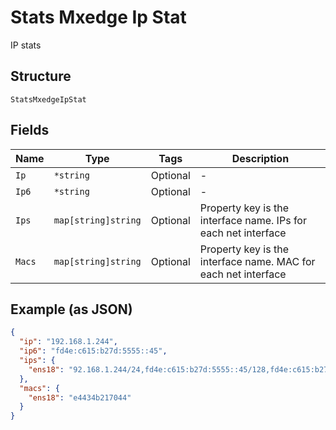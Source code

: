 
# Stats Mxedge Ip Stat

IP stats

## Structure

`StatsMxedgeIpStat`

## Fields

| Name | Type | Tags | Description |
|  --- | --- | --- | --- |
| `Ip` | `*string` | Optional | - |
| `Ip6` | `*string` | Optional | - |
| `Ips` | `map[string]string` | Optional | Property key is the interface name. IPs for each net interface |
| `Macs` | `map[string]string` | Optional | Property key is the interface name. MAC for each net interface |

## Example (as JSON)

```json
{
  "ip": "192.168.1.244",
  "ip6": "fd4e:c615:b27d:5555::45",
  "ips": {
    "ens18": "92.168.1.244/24,fd4e:c615:b27d:5555::45/128,fd4e:c615:b27d:5555:20c:29ff:fe44:af25/64,fe80::104c:ffff:fee0:caf8/64"
  },
  "macs": {
    "ens18": "e4434b217044"
  }
}
```

